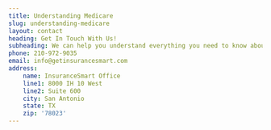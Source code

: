 ```yaml
---
title: Understanding Medicare
slug: understanding-medicare
layout: contact
heading: Get In Touch With Us!
subheading: We can help you understand everything you need to know about Medicare and help you make an informed and quality decision.
phone: 210-972-9035
email: info@getinsurancesmart.com
address:
    name: InsuranceSmart Office
    line1: 8000 IH 10 West
    line2: Suite 600
    city: San Antonio
    state: TX
    zip: '78023'
---
```

